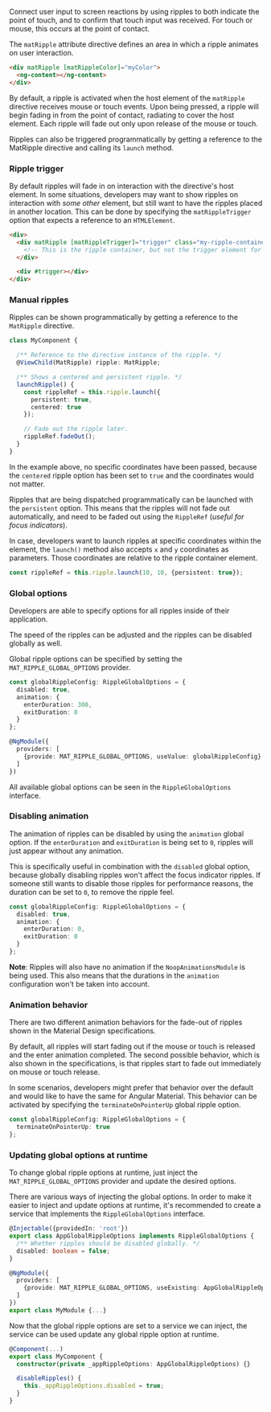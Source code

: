 Connect user input to screen reactions by using ripples to both indicate the point of touch, and to
confirm that touch input was received. For touch or mouse, this occurs at the point of contact.

The `matRipple` attribute directive defines an area in which a ripple animates on user interaction.

```html
<div matRipple [matRippleColor]="myColor">
  <ng-content></ng-content>
</div>
```

By default, a ripple is activated when the host element of the `matRipple` directive receives
mouse or touch events. Upon being pressed, a ripple will begin fading in from the point of contact,
radiating to cover the host element. Each ripple will fade out only upon release of the mouse or touch.

Ripples can also be triggered programmatically by getting a reference to the MatRipple directive
and calling its `launch` method.


### Ripple trigger

By default ripples will fade in on interaction with the directive's host element.
In some situations, developers may want to show ripples on interaction with *some other* element,
but still want to have the ripples placed in another location. This can be done by specifying
the `matRippleTrigger` option that expects a reference to an `HTMLElement`.

```html
<div>
  <div matRipple [matRippleTrigger]="trigger" class="my-ripple-container">
    <!-- This is the ripple container, but not the trigger element for ripples. -->
  </div>

  <div #trigger></div>
</div>
```

### Manual ripples

Ripples can be shown programmatically by getting a reference to the `MatRipple` directive.

```ts
class MyComponent {

  /** Reference to the directive instance of the ripple. */
  @ViewChild(MatRipple) ripple: MatRipple;

  /** Shows a centered and persistent ripple. */
  launchRipple() {
    const rippleRef = this.ripple.launch({
      persistent: true,
      centered: true
    });

    // Fade out the ripple later.
    rippleRef.fadeOut();
  }
}
```

In the example above, no specific coordinates have been passed, because the `centered`
ripple option has been set to `true` and the coordinates would not matter.

Ripples that are being dispatched programmatically can be launched with the `persistent` option.
This means that the ripples will not fade out automatically, and need to be faded out using
the `RippleRef` (*useful for focus indicators*).

In case, developers want to launch ripples at specific coordinates within the element, the
`launch()` method also accepts `x` and `y` coordinates as parameters. Those coordinates
are relative to the ripple container element.

```ts
const rippleRef = this.ripple.launch(10, 10, {persistent: true});
```

### Global options

Developers are able to specify options for all ripples inside of their application.

The speed of the ripples can be adjusted and the ripples can be disabled globally as well.

Global ripple options can be specified by setting the `MAT_RIPPLE_GLOBAL_OPTIONS` provider.

```ts
const globalRippleConfig: RippleGlobalOptions = {
  disabled: true,
  animation: {
    enterDuration: 300,
    exitDuration: 0
  }
};

@NgModule({
  providers: [
    {provide: MAT_RIPPLE_GLOBAL_OPTIONS, useValue: globalRippleConfig}
  ]
})
```

All available global options can be seen in the `RippleGlobalOptions` interface.

### Disabling animation

The animation of ripples can be disabled by using the `animation` global option. If the
`enterDuration` and `exitDuration` is being set to `0`, ripples will just appear without any
animation.

This is specifically useful in combination with the `disabled` global option, because globally
disabling ripples won't affect the focus indicator ripples. If someone still wants to disable
those ripples for performance reasons, the duration can be set to `0`, to remove the ripple feel.

```ts
const globalRippleConfig: RippleGlobalOptions = {
  disabled: true,
  animation: {
    enterDuration: 0,
    exitDuration: 0
  }
};
```

**Note**: Ripples will also have no animation if the `NoopAnimationsModule` is being used. This
also means that the durations in the `animation` configuration won't be taken into account.

### Animation behavior

There are two different animation behaviors for the fade-out of ripples shown in the Material
Design specifications.

By default, all ripples will start fading out if the mouse or touch is released and the enter
animation completed. The second possible behavior, which is also shown in the specifications, is
that ripples start to fade out immediately on mouse or touch release.

In some scenarios, developers might prefer that behavior over the default and would like to have
the same for Angular Material. This behavior can be activated by specifying the
`terminateOnPointerUp` global ripple option.

```ts
const globalRippleConfig: RippleGlobalOptions = {
  terminateOnPointerUp: true
};
```

### Updating global options at runtime

To change global ripple options at runtime, just inject the `MAT_RIPPLE_GLOBAL_OPTIONS`
provider and update the desired options.

There are various ways of injecting the global options. In order to make it easier to
inject and update options at runtime, it's recommended to create a service that implements
the `RippleGlobalOptions` interface.

```ts
@Injectable({providedIn: 'root'})
export class AppGlobalRippleOptions implements RippleGlobalOptions {
  /** Whether ripples should be disabled globally. */
  disabled: boolean = false;
}
```

```ts
@NgModule({
  providers: [
    {provide: MAT_RIPPLE_GLOBAL_OPTIONS, useExisting: AppGlobalRippleOptions},
  ]
})
export class MyModule {...}
```

Now that the global ripple options are set to a service we can inject, the service can be
used update any global ripple option at runtime.

```ts
@Component(...)
export class MyComponent {
  constructor(private _appRippleOptions: AppGlobalRippleOptions) {}

  disableRipples() {
    this._appRippleOptions.disabled = true;
  }
}
```
